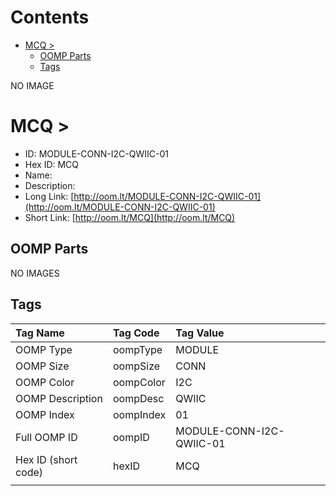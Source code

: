 



Contents
========

* [MCQ > ](#mcq--)
	* [OOMP Parts](#oomp-parts)
	* [Tags](#tags)
  
NO IMAGE  
# MCQ > 

- ID: MODULE-CONN-I2C-QWIIC-01
- Hex ID: MCQ
- Name: 
- Description: 
- Long Link: [http://oom.lt/MODULE-CONN-I2C-QWIIC-01](http://oom.lt/MODULE-CONN-I2C-QWIIC-01)
- Short Link: [http://oom.lt/MCQ](http://oom.lt/MCQ)

## OOMP Parts
  
NO IMAGES  
## Tags
  

|Tag Name|Tag Code|Tag Value|
| :--- | :--- | :--- |
|OOMP Type|oompType|MODULE|
|OOMP Size|oompSize|CONN|
|OOMP Color|oompColor|I2C|
|OOMP Description|oompDesc|QWIIC|
|OOMP Index|oompIndex|01|
|Full OOMP ID|oompID|MODULE-CONN-I2C-QWIIC-01|
|Hex ID (short code)|hexID|MCQ|
||||
